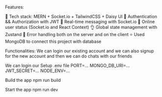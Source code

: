 Features:

🌟 Tech stack: MERN + Socket.io + TailwindCSS + Daisy UI
🎃 Authentication && Authorization with JWT
👾 Real-time messaging with Socket.io
🚀 Online user status (Socket.io and React Context)
👌 Global state management with Zustand
🐞 Error handling both on the server and on the client
⭐ Used MongoDB to connect this project with database

Functionalities: 
  We can login our existing account and we can also signup for the new account and then we can do chats with our friends
  
We can login our 
Setup .env file
  PORT=...
  MONGO_DB_URI=...
  JWT_SECRET=...
  NODE_ENV=...

Build the app
  npm run build

Start the app
  npm run dev
